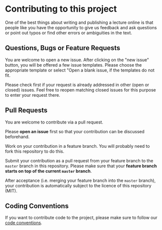 # Contributing to this project

One of the best things about writing and publishing a lecture online is that
people like you have the opportunity to give us feedback and ask questions or
point out typos or find other errors or ambiguities in the text.

## Questions, Bugs or Feature Requests

You are welcome to open a new issue. After clicking on the "new issue" button,
you will be offered a few issue templates. Please choose the appropriate template
or select "Open a blank issue, if the templates do not fit.

Please check first if your request is already addressed in other (open or closed)
issues. Feel free to reopen matching closed issues for this purpose to enter your
request there.

## Pull Requests

You are welcome to contribute via a pull request.

Please **open an issue** first so that your contribution can be discussed
beforehand.

Work on your contribution in a feature branch. You will probably need to fork
this repository to do this.

Submit your contribution as a pull request from your feature branch to the
`master` branch in this repository. Please make sure that your **feature
branch starts on top of the current `master` branch**.

After acceptance (i.e. merging your feature branch into the `master` branch),
your contribution is automatically subject to the licence of this repository
(MIT).

## Coding Conventions

If you want to contribute code to the project, please make sure to follow our
[code conventions](https://github.com/Programmiermethoden/PM-Dungeon/wiki/Code-conventions).
